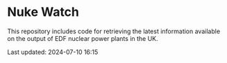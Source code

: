 # Nuke Watch

This repository includes code for retrieving the latest information available on the output of EDF nuclear power plants in the UK.

Last updated: 2024-07-10 16:15